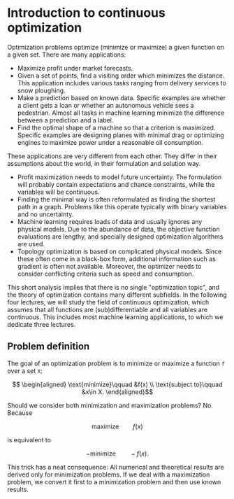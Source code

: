 # Introduction to continuous optimization

Optimization problems optimize (minimize or maximize) a given function on a given set. There are many applications:
- Maximize profit under market forecasts.
- Given a set of points, find a visiting order which minimizes the distance. This application includes various tasks ranging from delivery services to snow ploughing. 
- Make a prediction based on known data. Specific examples are whether a client gets a loan or whether an autonomous vehicle sees a pedestrian. Almost all tasks in machine learning minimize the difference between a prediction and a label.
- Find the optimal shape of a machine so that a criterion is maximized. Specific examples are designing planes with minimal drag or optimizing engines to maximize power under a reasonable oil consumption. 

These applications are very different from each other. They differ in their assumptions about the world, in their formulation and solution way.
- Profit maximization needs to model future uncertainty. The formulation will probably contain expectations and chance constraints, while the variables will be continuous. 
- Finding the minimal way is often reformulated as finding the shortest path in a graph. Problems like this operate typically with binary variables and no uncertainty.  
- Machine learning requires loads of data and usually ignores any physical models. Due to the abundance of data, the objective function evaluations are lengthy, and specially designed optimization algorithms are used.
- Topology optimization is based on complicated physical models. Since these often come in a black-box form, additional information such as gradient is often not available. Moreover, the optimizer needs to consider conflicting criteria such as speed and consumption.

This short analysis implies that there is no single "optimization topic", and the theory of optimization contains many different subfields. In the following four lectures, we will study the field of continuous optimization, which assumes that all functions are (sub)differentiable and all variables are continuous. This includes most machine learning applications, to which we dedicate three lectures.

## Problem definition

The goal of an optimization problem is to minimize or maximize a function ``f`` over a set ``X``:

```math
    \begin{aligned}
    \text{minimize}\qquad &f(x) \\
    \text{subject to}\qquad &x\in X.
    \end{aligned}
```

Should we consider both minimization and maximization problems? No. Because

```math
    \text{maximize}\qquad f(x)
```

is equivalent to 

```math
    -\text{minimize}\qquad -f(x).
```

This trick has a neat consequence: All numerical and theoretical results are derived only for minimization problems. If we deal with a maximization problem, we convert it first to a minimization problem and then use known results.
